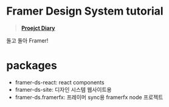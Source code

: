 # Framer Design System tutorial

> **[Proejct Diary](https://flat-drill-eca.notion.site/4f33b7c02808483d938bd8976831c414)**

돌고 돌아 Framer!

# packages

- framer-ds-react: react components
- framer-ds-site: 디자인 시스템 웹사이트용
- framer-ds.framerfx: 프레이머 sync용 framerfx node 프로젝트
